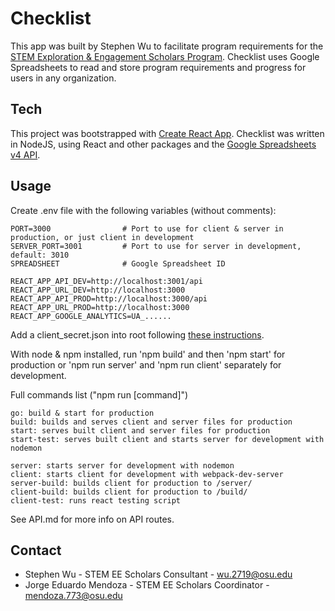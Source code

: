 # Checklist

This app was built by Stephen Wu to facilitate program requirements for the [STEM Exploration & Engagement Scholars Program](https://u.osu.edu/stemeescholars/). Checklist uses Google Spreadsheets to read and store program requirements and progress for users in any organization.

## Tech

This project was bootstrapped with [Create React App](https://github.com/facebookincubator/create-react-app). Checklist was written in NodeJS, using React and other packages and the [Google Spreadsheets v4 API](https://developers.google.com/sheets/api/).

## Usage

Create .env file with the following variables (without comments):
```
PORT=3000                # Port to use for client & server in production, or just client in development
SERVER_PORT=3001         # Port to use for server in development, default: 3010
SPREADSHEET              # Google Spreadsheet ID

REACT_APP_API_DEV=http://localhost:3001/api
REACT_APP_URL_DEV=http://localhost:3000
REACT_APP_API_PROD=http://localhost:3000/api
REACT_APP_URL_PROD=http://localhost:3000
REACT_APP_GOOGLE_ANALYTICS=UA_......

```

Add a client_secret.json into root following [these instructions](https://developers.google.com/sheets/api/quickstart/nodejs#step_1_turn_on_the_api_name).

With node & npm installed, run 'npm build' and then 'npm start' for production or 'npm run server' and 'npm run client' separately for development.

Full commands list ("npm run [command]")
```
go: build & start for production
build: builds and serves client and server files for production
start: serves built client and server files for production
start-test: serves built client and starts server for development with nodemon

server: starts server for development with nodemon
client: starts client for development with webpack-dev-server
server-build: builds client for production to /server/
client-build: builds client for production to /build/
client-test: runs react testing script
```

See API.md for more info on API routes.

## Contact

- Stephen Wu - STEM EE Scholars Consultant - wu.2719@osu.edu
- Jorge Eduardo Mendoza - STEM EE Scholars Coordinator - mendoza.773@osu.edu
